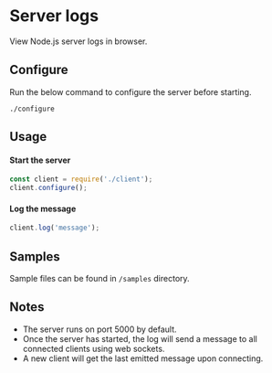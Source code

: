 # Server logs

View Node.js server logs in browser.

## Configure

Run the below command to configure the server before starting.
```shell script
./configure
```

## Usage

#### Start the server
```javascript
const client = require('./client');
client.configure();
```

#### Log the message
```javascript
client.log('message');
```

## Samples

Sample files can be found in `/samples` directory.

## Notes

- The server runs on port 5000 by default.
- Once the server has started, the log will send a message to all connected clients using web sockets.
- A new client will get the last emitted message upon connecting.
